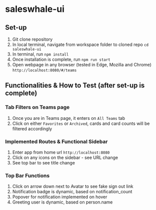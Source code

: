 # saleswhale-ui

## Set-up
1. Git clone repository 
2. In local terminal, navigate from workspace folder to cloned repo `cd saleswhale-ui`
3. In terminal, run `npm install`
4. Once installation is complete, run `npm run start`
5. Open webpage in any browser (tested in Edge, Mozilla and Chrome) `http://localhost:8080/#/teams`

## Functionalities & How to Test (after set-up is complete)
### Tab Filters on Teams page
1. Once you are in Teams page, it enters on `All Teams` tab
2. Click on either `Favorites` or `Archived`, cards and card counts will be filtered accordingly

### Implemented Routes & Functional Sidebar
1. Enter app from home url `http://localhost:8080`
2. Click on any icons on the sidebar - see URL change
3. See top bar to see title change

### Top Bar Functions
1. Click on arrow down next to Avatar to see fake sign out link
2. Notification badge is dynamic, based on notification_count
3. Popover for notification implemented on hover
4. Greeting user is dynamic, based on person.name
